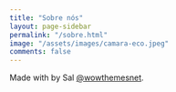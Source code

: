 ```yaml
---
title: "Sobre nós"
layout: page-sidebar
permalink: "/sobre.html"
image: "/assets/images/camara-eco.jpeg"
comments: false
---
```

Made with <i class="fa fa-heart text-danger"></i> by Sal [@wowthemesnet](https://www.wowthemes.net/category/free-themes-templates/).
